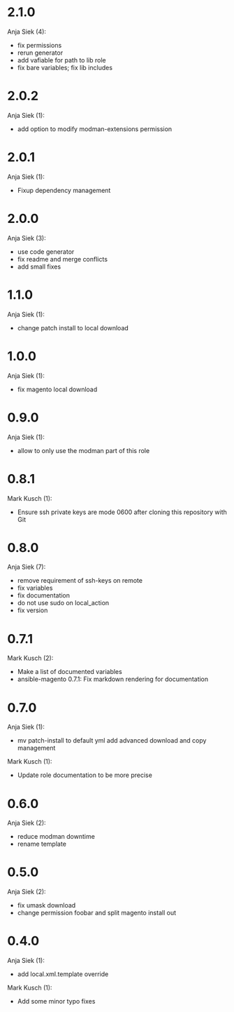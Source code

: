 # 2.1.0
Anja Siek (4):

* fix permissions
* rerun generator
* add vafiable for path to lib role
* fix  bare variables; fix lib includes

# 2.0.2
Anja Siek (1):

* add option to modify modman-extensions permission

# 2.0.1
Anja Siek (1):

* Fixup dependency management

# 2.0.0

Anja Siek (3):

* use code generator
* fix readme and merge conflicts
* add small fixes

# 1.1.0

Anja Siek (1):

* change patch install to local download

# 1.0.0

Anja Siek (1):

* fix magento local download

# 0.9.0

Anja Siek (1):

* allow to only use the modman part of this role

# 0.8.1

Mark Kusch (1):

* Ensure ssh private keys are mode 0600 after cloning this repository with Git

# 0.8.0

Anja Siek (7):

* remove requirement of ssh-keys on remote
* fix variables
* fix documentation
* do not use sudo on local_action
* fix version

# 0.7.1

Mark Kusch (2):

* Make a list of documented variables
* ansible-magento 0.7.1: Fix markdown rendering for documentation

# 0.7.0

Anja Siek (1):

* mv patch-install to default yml add advanced download and copy management

Mark Kusch (1):

* Update role documentation to be more precise

# 0.6.0

Anja Siek (2):

* reduce modman downtime
* rename template

# 0.5.0

Anja Siek (2):

* fix umask download
* change permission foobar and split magento install out

# 0.4.0

Anja Siek (1):

* add local.xml.template override

Mark Kusch (1):

* Add some minor typo fixes

<!-- vim: set nofen ts=4 sw=4 et: -->
